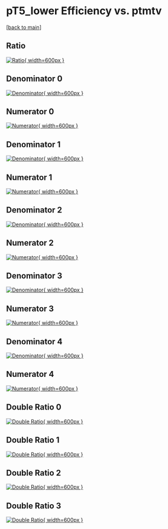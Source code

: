 # pT5_lower Efficiency vs. ptmtv

[[back to main](./)]



## Ratio

[![Ratio](../mtv/var/pT5_lower_xtr_0_1_eff_ptmtv.png){ width=600px }](../mtv/var/pT5_lower_xtr_0_1_eff_ptmtv.pdf)

## Denominator 0

[![Denominator](../mtv/den/pT5_lower_xtr_0_1_eff_ptmtv_den0.png){ width=600px }](../mtv/den/pT5_lower_xtr_0_1_eff_ptmtv_den0.pdf)

## Numerator 0

[![Numerator](../mtv/num/pT5_lower_xtr_0_1_eff_ptmtv_num0.png){ width=600px }](../mtv/num/pT5_lower_xtr_0_1_eff_ptmtv_num0.pdf)

## Denominator 1

[![Denominator](../mtv/den/pT5_lower_xtr_0_1_eff_ptmtv_den1.png){ width=600px }](../mtv/den/pT5_lower_xtr_0_1_eff_ptmtv_den1.pdf)

## Numerator 1

[![Numerator](../mtv/num/pT5_lower_xtr_0_1_eff_ptmtv_num1.png){ width=600px }](../mtv/num/pT5_lower_xtr_0_1_eff_ptmtv_num1.pdf)

## Denominator 2

[![Denominator](../mtv/den/pT5_lower_xtr_0_1_eff_ptmtv_den2.png){ width=600px }](../mtv/den/pT5_lower_xtr_0_1_eff_ptmtv_den2.pdf)

## Numerator 2

[![Numerator](../mtv/num/pT5_lower_xtr_0_1_eff_ptmtv_num2.png){ width=600px }](../mtv/num/pT5_lower_xtr_0_1_eff_ptmtv_num2.pdf)

## Denominator 3

[![Denominator](../mtv/den/pT5_lower_xtr_0_1_eff_ptmtv_den3.png){ width=600px }](../mtv/den/pT5_lower_xtr_0_1_eff_ptmtv_den3.pdf)

## Numerator 3

[![Numerator](../mtv/num/pT5_lower_xtr_0_1_eff_ptmtv_num3.png){ width=600px }](../mtv/num/pT5_lower_xtr_0_1_eff_ptmtv_num3.pdf)

## Denominator 4

[![Denominator](../mtv/den/pT5_lower_xtr_0_1_eff_ptmtv_den4.png){ width=600px }](../mtv/den/pT5_lower_xtr_0_1_eff_ptmtv_den4.pdf)

## Numerator 4

[![Numerator](../mtv/num/pT5_lower_xtr_0_1_eff_ptmtv_num4.png){ width=600px }](../mtv/num/pT5_lower_xtr_0_1_eff_ptmtv_num4.pdf)

## Double Ratio 0

[![Double Ratio](../mtv/ratio/pT5_lower_xtr_0_1_eff_ptmtv_ratio0.png){ width=600px }](../mtv/ratio/pT5_lower_xtr_0_1_eff_ptmtv_ratio0.pdf)

## Double Ratio 1

[![Double Ratio](../mtv/ratio/pT5_lower_xtr_0_1_eff_ptmtv_ratio1.png){ width=600px }](../mtv/ratio/pT5_lower_xtr_0_1_eff_ptmtv_ratio1.pdf)

## Double Ratio 2

[![Double Ratio](../mtv/ratio/pT5_lower_xtr_0_1_eff_ptmtv_ratio2.png){ width=600px }](../mtv/ratio/pT5_lower_xtr_0_1_eff_ptmtv_ratio2.pdf)

## Double Ratio 3

[![Double Ratio](../mtv/ratio/pT5_lower_xtr_0_1_eff_ptmtv_ratio3.png){ width=600px }](../mtv/ratio/pT5_lower_xtr_0_1_eff_ptmtv_ratio3.pdf)

